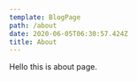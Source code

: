 ```yaml
---
template: BlogPage
path: /about
date: 2020-06-05T06:30:57.424Z
title: About
---
```

Hello this is about page.